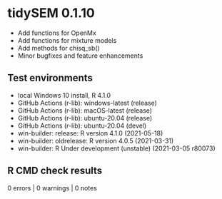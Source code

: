 # tidySEM 0.1.10

* Add functions for OpenMx
* Add functions for mixture models
* Add methods for chisq_sb()
* Minor bugfixes and feature enhancements

## Test environments

* local Windows 10 install, R 4.1.0
* GitHub Actions (r-lib): windows-latest (release)
* GitHub Actions (r-lib): macOS-latest (release)
* GitHub Actions (r-lib): ubuntu-20.04 (release)
* GitHub Actions (r-lib): ubuntu-20.04 (devel)
* win-builder: release: R version 4.1.0 (2021-05-18)
* win-builder: oldrelease: R version 4.0.5 (2021-03-31)
* win-builder: R Under development (unstable) (2021-03-05 r80073)

## R CMD check results

0 errors | 0 warnings | 0 notes
